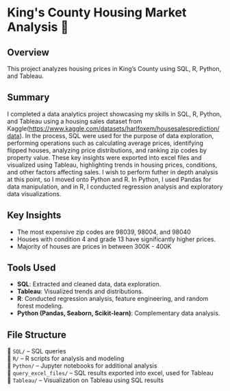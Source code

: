 # King's County Housing Market Analysis 🏡

## Overview
This project analyzes housing prices in King’s County using SQL, R, Python, and Tableau. 

## Summary
I completed a data analytics project showcasing my skills in SQL, R, Python, and Tableau using a housing sales dataset from Kaggle(https://www.kaggle.com/datasets/harlfoxem/housesalesprediction/data). In the process, SQL were used for the purpose of data exploration, performing operations such as calculating average prices, identifying flipped houses, analyzing price distributions, and ranking zip codes by property value. These key insights were exported into excel files and visualized using Tableau, highlighting trends in housing prices, conditions, and other factors affecting sales. I wish to perform futher in depth analysis at this point, so I moved onto Python and R. In Python, I used Pandas for data manipulation, and in R, I conducted regression analysis and exploratory data visualizations. 

## Key Insights
- The most expensive zip codes are 98039, 98004, and 98040
- Houses with condition 4 and grade 13 have significantly higher prices.
- Majority of houses are prices in between 300K - 400K

## Tools Used
- **SQL**: Extracted and cleaned data, data exploration.
- **Tableau**: Visualized trends and distributions.
- **R**: Conducted regression analysis, feature engineering, and random forest modeling.
- **Python (Pandas, Seaborn, Scikit-learn)**: Complementary data analysis.

## File Structure
📂 `SQL/` – SQL queries  
📂 `R/` – R scripts for analysis and modeling  
📂 `Python/` – Jupyter notebooks for additional analysis   
📂 `query_excel_files/` – SQL results exported into excel, used for Tableau   
📂 `Tableau/` – Visualization on Tableau using SQL results

